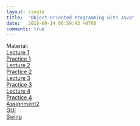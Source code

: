 ```yaml
---
layout: single
title:  "Object-Oriented Programming with Java"
date:   2018-09-14 06:59:43 +0700
comments: true
---
```


Material:  
[Lecture 1][lecture1]  
[Practice 1][practice1]  
[Lecture 2][lecture2]  
[Practice 2][practice2]  
[Lecture 3][lecture3]  
[Practice 3][practice3]  
[Lecture 4][lecture4]  
[Practice 4][practice4]    
[Assignment2][assignment2]  
[GUI][gui]  
[Swing][swing]

[lecture1]: /courses/oopjava/lecture1.pptx
[practice1]: /courses/oopjava/practice1.pptx
[lecture2]: /courses/oopjava/lecture2.pptx
[practice2]: /courses/oopjava/practice2.pptx
[lecture3]: /courses/oopjava/lecture3.txt
[practice3]: /courses/oopjava/practice3.zip
[lecture4]: /courses/oopjava/lecture4.ppt
[practice4]: /courses/oopjava/practice4.zip  
[assignment2]: https://goo.gl/3ipxna
[gui]: /courses/oopjava/gui.zip
[swing]: /courses/oopjava/swing.zip

